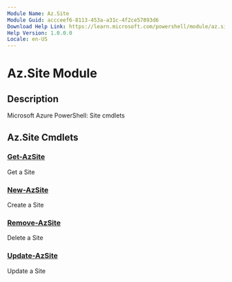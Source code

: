 ```yaml
---
Module Name: Az.Site
Module Guid: accceef6-8113-453a-a31c-4f2ce57893d6
Download Help Link: https://learn.microsoft.com/powershell/module/az.site
Help Version: 1.0.0.0
Locale: en-US
---
```


# Az.Site Module
## Description
Microsoft Azure PowerShell: Site cmdlets

## Az.Site Cmdlets
### [Get-AzSite](Get-AzSite.md)
Get a Site

### [New-AzSite](New-AzSite.md)
Create a Site

### [Remove-AzSite](Remove-AzSite.md)
Delete a Site

### [Update-AzSite](Update-AzSite.md)
Update a Site

